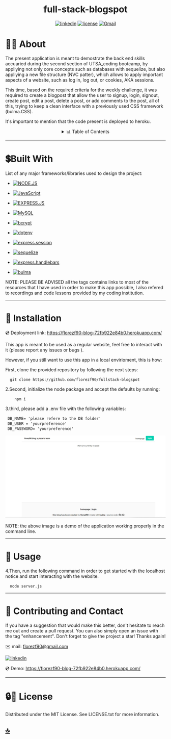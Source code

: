 <p><h1 align= "center" id="title">full-stack-blogspot </h1></p>

<div style="text-align: center;">

[![linkedin](https://img.shields.io/badge/linkedin-blue?style=for-the-badge&logo=linkedin&logoColor=white&logoWidth=20&link=https://www.linkedin.com/in/luis-felipe-florez-98403123a/)](https://www.linkedin.com/in/luis-felipe-florez-98403123a/) [![license](https://img.shields.io/badge/license-MIT-white?labelColor=green&style=for-the-badge&logo=license&logoColor=white&logoWidth=20&link=https://github.com/florezf90/PRO-README-generator/blob/main/LICENSE)](https://github.com/florezf90/PRO-README-generator/blob/main/LICENSE) [![Gmail](https://img.shields.io/badge/Gmail-red?style=for-the-badge&logo=Gmail&logoColor=white&logoWidth=20)](mailto:florezf90@gmail.com)

</div>

# 👩‍💻 About

The present application is meant to demostrate the back end skills accuaried during the second section of UTSA_coding bootcamp, by appliying not only core concepts such as databases with sequelize, but also appliying a new file structure (NVC patter), which allows to apply important aspects of a website, such as log in, log out, or cookies, AKA sessions.

This time, based on the required criteria for the weekly challenge, it was required to create a blogpost that allow the user to signup, login, signout, create post, edit a post, delete a post, or add comments to the post, all of this, trying to keep a clean interface with a previously used CSS framework (bulma.CSS).

It's important to mention that the code present is deployed to heroku.

<details>
  <summary align= "center"> 📊 Table of Contents </summary>
  <ol>
    <li>
      <a>About The Project</a>
        <li><a>Built With</a></li>
    </li>
    <li><a>Installation</a></li>
    <li><a >Usage</a></li>
    <li><a >Contributing and Contact</a></li>
    <li><a >License</a></li>
  </ol>
</details>

---

# 💲Built With

List of any major frameworks/libraries used to design the project:

- [![NODE.JS](https://img.shields.io/badge/NODE.JS-green?style=flat&logo=node.js&logoColor=white&logoWidth=21&link=https://nodejs.org/en)](https://nodejs.org/en)

- [![JavaScript](https://img.shields.io/badge/JavaScript-white?style=flat&logo=JavaScript&logoColor=yellow&logoWidth=21&link=https://www.w3schools.com/js/)](https://www.w3schools.com/js/)

- [![EXPRESS.JS](https://img.shields.io/badge/EXPRESS.JS-Green?style=flat&link=https://expressjs.com/)](https://expressjs.com/)

- [![MySQL](https://img.shields.io/badge/MySQL-blue?style=plastic&link=https://dev.mysql.com/doc/)](https://dev.mysql.com/doc/)

- [![bcrypt](https://img.shields.io/badge/bcrypt-black?style=for-the-badge&logo=NPM&link=https://www.npmjs.com/package/bcrypt)](https://www.npmjs.com/package/bcrypt)

* [![dotenv](https://img.shields.io/badge/dotenv-red?style=for-the-badge&logo=NPM&link=https://www.npmjs.com/package/dotenv)](https://www.npmjs.com/package/dotenv)

- [![express.session](https://img.shields.io/badge/express.session-black?style=for-the-badge&logo=NPM&link=https://www.npmjs.com/package/express-session)](https://www.npmjs.com/package/express-session)

* [![sequelize](https://img.shields.io/badge/sequelize-blue?style=for-the-badge&logo=sequelize&link=https://sequelize.org/)](https://sequelize.org/)

* [![express.handlebars](https://img.shields.io/badge/express.handlebars-red?style=for-the-badge&logo=NPM&link=https://www.npmjs.com/package/express-handlebars)](https://www.npmjs.com/package/express-handlebars)

* [![bulma](https://img.shields.io/badge/bulma-white?style=for-the-badge&logo=bulma&link=https://www.npmjs.com/package/bulma)](https://www.npmjs.com/package/bulma)

NOTE: PLEASE BE ADVISED all the tags contains links to most of the resources that I have used in order to make this app possible, I also refered to recordings and code lessons provided by my coding institution.

---

# 🚀 Installation

💿 Deployment link: https://florezf90-blog-72fb922e84b0.herokuapp.com/

This app is meant to be used as a regular website, feel free to interact with it (please report any issues or bugs ).

However, if you still want to use this app in a local envirioment, this is how:

First, clone the provided repository by following the next steps:

      git clone https://github.com/florezf90/fullstack-blogspot

2.Second, initialize the node package and accept the defaults by running:

        npm i

3.third, please add a .env file with the following variables:

     DB_NAME= 'please refere to the DB folder'
     DB_USER = 'yourpreference'
     DB_PASSWORD= 'yourpreference'

![web demo photo](./public/images/image.png)

NOTE: the above image is a demo of the application working properly in the command line.

---

# 📖 Usage

4.Then, run the following command in order to get started with the localhost notice and start interacting with the website.

      node server.js

---

# 📱 Contributing and Contact

If you have a suggestion that would make this better, don't hesitate to reach me out and create a pull request. You can also simply open an issue with the tag "enhancement". Don't forget to give the project a star! Thanks again!

✉️ mail: florezf90@gmail.com

[![linkedin](https://img.shields.io/badge/linkedin-blue?style=flat&logo=linkedin&logoColor=white&logoWidth=20&link=https://www.linkedin.com/in/luis-felipe-florez-98403123a/)](https://www.linkedin.com/in/luis-felipe-florez-98403123a/)

💿 Demo: https://florezf90-blog-72fb922e84b0.herokuapp.com/

---

# 🔒🔑 License

Distributed under the MIT License. See LICENSE.txt for more information.

## [🔝](#title)

[linkedin-shield]: https://img.shields.io/badge/-LinkedIn-black.svg?style=for-the-badge&logo=linkedin&colorB=555
[linkedin-url]: https://www.linkedin.com/in/luis-felipe-florez-98403123a/
